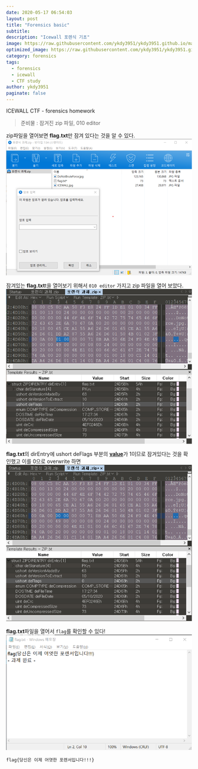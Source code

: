 ```yaml
---
date: 2020-05-17 06:54:03
layout: post
title: "Forensics basic"
subtitle: 
description: "Icewall 포렌식 기초"
image: https://raw.githubusercontent.com/ykdy3951/ykdy3951.github.io/master/_src/forensics.jpg
optimized_image: https://raw.githubusercontent.com/ykdy3951/ykdy3951.github.io/master/_src/forensics.jpg
category: forensics
tags:
  - forensics
  - icewall
  - CTF study
author: ykdy3951
paginate: false
---
```


ICEWALL CTF - forensics homework

> 준비물 : 잠겨진 zip 파일, 010 editor

zip파일을 열어보면 <strong>flag.txt</strong>만 잠겨 있다는 것을 알 수 있다.
![placeholder](https://github.com/ykdy3951/ykdy3951.github.io/blob/master/_src/post_200517/image1.png?raw=true "포렌식 과제.zip")


잠겨있는 <strong>flag.txt</strong>t을 열어보기 위해서 `010 editor` 가지고 zip 파일을 열어 보았다.
![placeholder](https://github.com/ykdy3951/ykdy3951.github.io/blob/master/_src/post_200517/image2.png?raw=true "before overwrite with 010 editor")

<strong>flag.txt</strong>의 dirEntry에 ushort deFlags 부분의 <strong><ins>value</ins></strong>가 1이므로 잠겨있다는 것을 확인했고 이를 0으로 overwrite 하면 
![placeholder](https://github.com/ykdy3951/ykdy3951.github.io/blob/master/_src/post_200517/image3.png?raw=true "after overwrite with 010 editor")

<strong>flag.txt</strong>파일을 열어서 `flag`를 확인할 수 있다!
![placeholder](https://github.com/ykdy3951/ykdy3951.github.io/blob/master/_src/post_200517/image4.png?raw=true "flag.txt")

`flag{당신은 이제 어엿한 포렌서입니다!!!}`